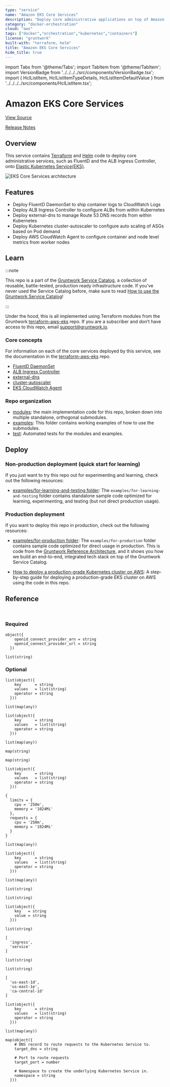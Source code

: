 ```yaml
---
type: "service"
name: "Amazon EKS Core Services"
description: "Deploy core administrative applications on top of Amazon EC2 Kubernetes Service (EKS)."
category: "docker-orchestration"
cloud: "aws"
tags: ["docker","orchestration","kubernetes","containers"]
license: "gruntwork"
built-with: "terraform, helm"
title: "Amazon EKS Core Services"
hide_title: true
---
```


import Tabs from '@theme/Tabs';
import TabItem from '@theme/TabItem';
import VersionBadge from '../../../../src/components/VersionBadge.tsx';
import { HclListItem, HclListItemTypeDetails, HclListItemDefaultValue } from '../../../../src/components/HclListItem.tsx';

<VersionBadge version="0.85.0" lastModifiedVersion="0.84.0"/>

# Amazon EKS Core Services


<a href="https://github.com/gruntwork-io/terraform-aws-service-catalog/tree/master/modules/services/eks-core-services" className="link-button">View Source</a>

<a href="https://github.com/gruntwork-io/terraform-aws-service-catalog/releases?q=services%2Feks-core-services" className="link-button" title="Release notes for only the service catalog versions which impacted this service.">Release Notes</a>

## Overview

This service contains [Terraform](https://www.terraform.io) and [Helm](https://helm.sh/) code to deploy core
administrative services, such as FluentD and the ALB Ingress Controller, onto
[Elastic Kubernetes Service(EKS)](https://docs.aws.amazon.com/eks/latest/userguide/clusters.html).

![EKS Core Services architecture](/img/reference/services/app-orchestration/eks-core-services-architecture.png)

## Features

*   Deploy FluentD DaemonSet to ship container logs to CloudWatch Logs
*   Deploy ALB Ingress Controller to configure ALBs from within Kubernetes
*   Deploy external-dns to manage Route 53 DNS records from within Kubernetes
*   Deploy Kubernetes cluster-autoscaler to configure auto scaling of ASGs based on Pod demand
*   Deploy AWS CloudWatch Agent to configure container and node level metrics from worker nodes

## Learn

:::note

This repo is a part of the [Gruntwork Service Catalog](https://github.com/gruntwork-io/terraform-aws-service-catalog/),
a collection of reusable, battle-tested, production ready infrastructure code.
If you’ve never used the Service Catalog before, make sure to read
[How to use the Gruntwork Service Catalog](https://docs.gruntwork.io/reference/services/intro/overview)!

:::

Under the hood, this is all implemented using Terraform modules from the Gruntwork
[terraform-aws-eks](https://github.com/gruntwork-io/terraform-aws-eks) repo. If you are a subscriber and don’t have
access to this repo, email <support@gruntwork.io>.

### Core concepts

For information on each of the core services deployed by this service, see the documentation in the
[terraform-aws-eks](https://github.com/gruntwork-io/terraform-aws-eks) repo.

*   [FluentD DaemonSet](https://github.com/gruntwork-io/terraform-aws-eks/tree/master/modules/eks-cloudwatch-container-logs)
*   [ALB Ingress Controller](https://github.com/gruntwork-io/terraform-aws-eks/blob/master/modules/eks-alb-ingress-controller)
*   [external-dns](https://github.com/gruntwork-io/terraform-aws-eks/tree/master/modules/eks-k8s-external-dns)
*   [cluster-autoscaler](https://github.com/gruntwork-io/terraform-aws-eks/tree/master/modules/eks-k8s-cluster-autoscaler)
*   [EKS CloudWatch Agent](https://github.com/gruntwork-io/terraform-aws-eks/tree/master/modules/eks-cloudwatch-agent)

### Repo organization

*   [modules](https://github.com/gruntwork-io/terraform-aws-service-catalog/tree/master/modules): the main implementation code for this repo, broken down into multiple standalone, orthogonal submodules.
*   [examples](https://github.com/gruntwork-io/terraform-aws-service-catalog/tree/master/examples): This folder contains working examples of how to use the submodules.
*   [test](https://github.com/gruntwork-io/terraform-aws-service-catalog/tree/master/test): Automated tests for the modules and examples.

## Deploy

### Non-production deployment (quick start for learning)

If you just want to try this repo out for experimenting and learning, check out the following resources:

*   [examples/for-learning-and-testing folder](https://github.com/gruntwork-io/terraform-aws-service-catalog/tree/master/examples/for-learning-and-testing): The
    `examples/for-learning-and-testing` folder contains standalone sample code optimized for learning, experimenting, and
    testing (but not direct production usage).

### Production deployment

If you want to deploy this repo in production, check out the following resources:

*   [examples/for-production folder](https://github.com/gruntwork-io/terraform-aws-service-catalog/tree/master/examples/for-production): The `examples/for-production` folder contains sample code
    optimized for direct usage in production. This is code from the
    [Gruntwork Reference Architecture](https://gruntwork.io/reference-architecture), and it shows you how we build an
    end-to-end, integrated tech stack on top of the Gruntwork Service Catalog.

*   [How to deploy a production-grade Kubernetes cluster on AWS](https://docs.gruntwork.io/guides/build-it-yourself/kubernetes-cluster/deployment-walkthrough/pre-requisites):
    A step-by-step guide for deploying a production-grade EKS cluster on AWS using the code in this repo.

## Reference

<Tabs>
<TabItem value="inputs" label="Inputs" default>

<br/>

### Required

<HclListItem name="aws_region" description="The AWS region in which all resources will be created" requirement="required" type="string">
</HclListItem>

<HclListItem name="eks_cluster_name" description="The name of the EKS cluster where the core services will be deployed into." requirement="required" type="string">
</HclListItem>

<HclListItem name="eks_iam_role_for_service_accounts_config" description="Configuration for using the IAM role with Service Accounts feature to provide permissions to the applications. This expects a map with two properties: `openid_connect_provider_arn` and `openid_connect_provider_url`. The `openid_connect_provider_arn` is the ARN of the OpenID Connect Provider for EKS to retrieve IAM credentials, while `openid_connect_provider_url` is the URL. Set to null if you do not wish to use IAM role with Service Accounts." requirement="required" type="object">
<HclListItemTypeDetails>

```hcl
object({
    openid_connect_provider_arn = string
    openid_connect_provider_url = string
  })
```

</HclListItemTypeDetails>
</HclListItem>

<HclListItem name="pod_execution_iam_role_arn" description="ARN of IAM Role to use as the Pod execution role for Fargate. Required if any of the services are being scheduled on Fargate. Set to null if none of the Pods are being scheduled on Fargate." requirement="required" type="string">
</HclListItem>

<HclListItem name="vpc_id" description="The ID of the VPC where the EKS cluster is deployed." requirement="required" type="string">
</HclListItem>

<HclListItem name="worker_vpc_subnet_ids" description="The subnet IDs to use for EKS worker nodes. Used when provisioning Pods on to Fargate. Required if any of the services are being scheduled on Fargate. Set to empty list if none of the Pods are being scheduled on Fargate." requirement="required" type="list">
<HclListItemTypeDetails>

```hcl
list(string)
```

</HclListItemTypeDetails>
</HclListItem>

### Optional

<HclListItem name="alb_ingress_controller_pod_node_affinity" description="Configure affinity rules for the ALB Ingress Controller Pod to control which nodes to schedule on. Each item in the list should be a map with the keys `key`, `values`, and `operator`, corresponding to the 3 properties of matchExpressions. Note that all expressions must be satisfied to schedule on the node." requirement="optional" type="list">
<HclListItemTypeDetails>

```hcl
list(object({
    key      = string
    values   = list(string)
    operator = string
  }))
```

</HclListItemTypeDetails>
<HclListItemDefaultValue defaultValue="[]"/>
</HclListItem>

<HclListItem name="alb_ingress_controller_pod_tolerations" description="Configure tolerations rules to allow the ALB Ingress Controller Pod to schedule on nodes that have been tainted. Each item in the list specifies a toleration rule." requirement="optional" type="list">
<HclListItemTypeDetails>

```hcl
list(map(any))
```

</HclListItemTypeDetails>
<HclListItemDefaultValue defaultValue="[]"/>
</HclListItem>

<HclListItem name="autoscaler_down_delay_after_add" description="Minimum time to wait after a scale up event before any node is considered for scale down." requirement="optional" type="string">
<HclListItemDefaultValue defaultValue="10m"/>
</HclListItem>

<HclListItem name="autoscaler_scale_down_unneeded_time" description="Minimum time to wait since the node became unused before the node is considered for scale down by the autoscaler." requirement="optional" type="string">
<HclListItemDefaultValue defaultValue="10m"/>
</HclListItem>

<HclListItem name="autoscaler_skip_nodes_with_local_storage" description="If true cluster autoscaler will never delete nodes with pods with local storage, e.g. EmptyDir or HostPath" requirement="optional" type="bool">
<HclListItemDefaultValue defaultValue="true"/>
</HclListItem>

<HclListItem name="aws_cloudwatch_agent_image_repository" description="The Container repository to use for looking up the cloudwatch-agent Container image when deploying the pods. When null, uses the default repository set in the chart. Only applies to non-fargate workers." requirement="optional" type="string">
<HclListItemDefaultValue defaultValue="null"/>
</HclListItem>

<HclListItem name="aws_cloudwatch_agent_pod_node_affinity" description="Configure affinity rules for the AWS CloudWatch Agent Pod to control which nodes to schedule on. Each item in the list should be a map with the keys `key`, `values`, and `operator`, corresponding to the 3 properties of matchExpressions. Note that all expressions must be satisfied to schedule on the node." requirement="optional" type="list">
<HclListItemTypeDetails>

```hcl
list(object({
    key      = string
    values   = list(string)
    operator = string
  }))
```

</HclListItemTypeDetails>
<HclListItemDefaultValue defaultValue="[]"/>
</HclListItem>

<HclListItem name="aws_cloudwatch_agent_pod_resources" description="Pod resource requests and limits to use. Refer to https://kubernetes.io/docs/concepts/configuration/manage-resources-containers/ for more information." requirement="optional" type="any">
<HclListItemDefaultValue defaultValue="null"/>
</HclListItem>

<HclListItem name="aws_cloudwatch_agent_pod_tolerations" description="Configure tolerations rules to allow the AWS CloudWatch Agent Pods to schedule on nodes that have been tainted. Each item in the list specifies a toleration rule." requirement="optional" type="list">
<HclListItemTypeDetails>

```hcl
list(map(any))
```

</HclListItemTypeDetails>
<HclListItemDefaultValue defaultValue="[]"/>
</HclListItem>

<HclListItem name="aws_cloudwatch_agent_version" description="Which version of amazon/cloudwatch-agent to install. When null, uses the default version set in the chart. Only applies to non-fargate workers." requirement="optional" type="string">
<HclListItemDefaultValue defaultValue="null"/>
</HclListItem>

<HclListItem name="cluster_autoscaler_pod_annotations" description="Annotations to apply to the cluster autoscaler pod(s), as key value pairs." requirement="optional" type="map">
<HclListItemTypeDetails>

```hcl
map(string)
```

</HclListItemTypeDetails>
<HclListItemDefaultValue defaultValue="{}"/>
</HclListItem>

<HclListItem name="cluster_autoscaler_pod_labels" description="Labels to apply to the cluster autoscaler pod(s), as key value pairs." requirement="optional" type="map">
<HclListItemTypeDetails>

```hcl
map(string)
```

</HclListItemTypeDetails>
<HclListItemDefaultValue defaultValue="{}"/>
</HclListItem>

<HclListItem name="cluster_autoscaler_pod_node_affinity" description="Configure affinity rules for the cluster-autoscaler Pod to control which nodes to schedule on. Each item in the list should be a map with the keys `key`, `values`, and `operator`, corresponding to the 3 properties of matchExpressions. Note that all expressions must be satisfied to schedule on the node." requirement="optional" type="list">
<HclListItemTypeDetails>

```hcl
list(object({
    key      = string
    values   = list(string)
    operator = string
  }))
```

</HclListItemTypeDetails>
<HclListItemDefaultValue defaultValue="[]"/>
</HclListItem>

<HclListItem name="cluster_autoscaler_pod_resources" description="Pod resource requests and limits to use. Refer to https://kubernetes.io/docs/concepts/configuration/manage-resources-containers/ for more information. This is most useful for configuring CPU+Memory availability for Fargate, which defaults to 0.25 vCPU and 256MB RAM." requirement="optional" type="any">
<HclListItemDefaultValue>

```hcl
{
  limits = {
    cpu = '250m',
    memory = '1024Mi'
  },
  requests = {
    cpu = '250m',
    memory = '1024Mi'
  }
}
```

</HclListItemDefaultValue>
</HclListItem>

<HclListItem name="cluster_autoscaler_pod_tolerations" description="Configure tolerations rules to allow the cluster-autoscaler Pod to schedule on nodes that have been tainted. Each item in the list specifies a toleration rule." requirement="optional" type="list">
<HclListItemTypeDetails>

```hcl
list(map(any))
```

</HclListItemTypeDetails>
<HclListItemDefaultValue defaultValue="[]"/>
</HclListItem>

<HclListItem name="cluster_autoscaler_release_name" description="The name to use for the helm release for cluster-autoscaler. This is useful to force a redeployment of the cluster-autoscaler component." requirement="optional" type="string">
<HclListItemDefaultValue defaultValue="cluster-autoscaler"/>
</HclListItem>

<HclListItem name="cluster_autoscaler_repository" description="Which docker repository to use to install the cluster autoscaler. Check the following link for valid repositories to use https://github.com/kubernetes/autoscaler/releases" requirement="optional" type="string">
<HclListItemDefaultValue defaultValue="us.gcr.io/k8s-artifacts-prod/autoscaling/cluster-autoscaler"/>
</HclListItem>

<HclListItem name="cluster_autoscaler_scaling_strategy" description="Specifies an 'expander' for the cluster autoscaler. This helps determine which ASG to scale when additional resource capacity is needed." requirement="optional" type="string">
<HclListItemDefaultValue defaultValue="least-waste"/>
</HclListItem>

<HclListItem name="cluster_autoscaler_version" description="Which version of the cluster autoscaler to install. This should match the major/minor version (e.g., v1.20) of your Kubernetes Installation. See https://github.com/kubernetes/autoscaler/tree/master/cluster-autoscaler#releases for a list of versions." requirement="optional" type="string">
<HclListItemDefaultValue defaultValue="v1.21.0"/>
</HclListItem>

<HclListItem name="enable_alb_ingress_controller" description="Whether or not to enable the AWS LB Ingress controller." requirement="optional" type="bool">
<HclListItemDefaultValue defaultValue="true"/>
</HclListItem>

<HclListItem name="enable_aws_cloudwatch_agent" description="Whether to enable the AWS CloudWatch Agent DaemonSet for collecting container and node metrics from worker nodes (self-managed ASG or managed node groups)." requirement="optional" type="bool">
<HclListItemDefaultValue defaultValue="true"/>
</HclListItem>

<HclListItem name="enable_cluster_autoscaler" description="Whether or not to enable cluster-autoscaler for Autoscaling EKS worker nodes." requirement="optional" type="bool">
<HclListItemDefaultValue defaultValue="true"/>
</HclListItem>

<HclListItem name="enable_external_dns" description="Whether or not to enable external-dns for DNS entry syncing with Route 53 for Services and Ingresses." requirement="optional" type="bool">
<HclListItemDefaultValue defaultValue="true"/>
</HclListItem>

<HclListItem name="enable_fargate_fluent_bit" description="Whether or not to enable fluent-bit on EKS Fargate workers for log aggregation." requirement="optional" type="bool">
<HclListItemDefaultValue defaultValue="true"/>
</HclListItem>

<HclListItem name="enable_fluent_bit" description="Whether or not to enable fluent-bit for log aggregation." requirement="optional" type="bool">
<HclListItemDefaultValue defaultValue="true"/>
</HclListItem>

<HclListItem name="external_dns_pod_node_affinity" description="Configure affinity rules for the external-dns Pod to control which nodes to schedule on. Each item in the list should be a map with the keys `key`, `values`, and `operator`, corresponding to the 3 properties of matchExpressions. Note that all expressions must be satisfied to schedule on the node." requirement="optional" type="list">
<HclListItemTypeDetails>

```hcl
list(object({
    key      = string
    values   = list(string)
    operator = string
  }))
```

</HclListItemTypeDetails>
<HclListItemDefaultValue defaultValue="[]"/>
</HclListItem>

<HclListItem name="external_dns_pod_tolerations" description="Configure tolerations rules to allow the external-dns Pod to schedule on nodes that have been tainted. Each item in the list specifies a toleration rule." requirement="optional" type="list">
<HclListItemTypeDetails>

```hcl
list(map(any))
```

</HclListItemTypeDetails>
<HclListItemDefaultValue defaultValue="[]"/>
</HclListItem>

<HclListItem name="external_dns_route53_hosted_zone_domain_filters" description="Only create records in hosted zones that match the provided domain names. Empty list (default) means match all zones. Zones must satisfy all three constraints (<a href=#external_dns_route53_hosted_zone_tag_filters><code>external_dns_route53_hosted_zone_tag_filters</code></a>, <a href=#external_dns_route53_hosted_zone_id_filters><code>external_dns_route53_hosted_zone_id_filters</code></a>, and <a href=#external_dns_route53_hosted_zone_domain_filters><code>external_dns_route53_hosted_zone_domain_filters</code></a>)." requirement="optional" type="list">
<HclListItemTypeDetails>

```hcl
list(string)
```

</HclListItemTypeDetails>
<HclListItemDefaultValue defaultValue="[]"/>
</HclListItem>

<HclListItem name="external_dns_route53_hosted_zone_id_filters" description="Only create records in hosted zones that match the provided IDs. Empty list (default) means match all zones. Zones must satisfy all three constraints (<a href=#external_dns_route53_hosted_zone_tag_filters><code>external_dns_route53_hosted_zone_tag_filters</code></a>, <a href=#external_dns_route53_hosted_zone_id_filters><code>external_dns_route53_hosted_zone_id_filters</code></a>, and <a href=#external_dns_route53_hosted_zone_domain_filters><code>external_dns_route53_hosted_zone_domain_filters</code></a>)." requirement="optional" type="list">
<HclListItemTypeDetails>

```hcl
list(string)
```

</HclListItemTypeDetails>
<HclListItemDefaultValue defaultValue="[]"/>
</HclListItem>

<HclListItem name="external_dns_route53_hosted_zone_tag_filters" description="Only create records in hosted zones that match the provided tags. Each item in the list should specify tag key and tag value as a map. Empty list (default) means match all zones. Zones must satisfy all three constraints (<a href=#external_dns_route53_hosted_zone_tag_filters><code>external_dns_route53_hosted_zone_tag_filters</code></a>, <a href=#external_dns_route53_hosted_zone_id_filters><code>external_dns_route53_hosted_zone_id_filters</code></a>, and <a href=#external_dns_route53_hosted_zone_domain_filters><code>external_dns_route53_hosted_zone_domain_filters</code></a>)." requirement="optional" type="list">
<HclListItemTypeDetails>

```hcl
list(object({
    key   = string
    value = string
  }))
```

</HclListItemTypeDetails>
<HclListItemDefaultValue defaultValue="[]"/>
</HclListItem>

<HclListItem name="external_dns_sources" description="K8s resources type to be observed for new DNS entries by ExternalDNS." requirement="optional" type="list">
<HclListItemTypeDetails>

```hcl
list(string)
```

</HclListItemTypeDetails>
<HclListItemDefaultValue>

```hcl
[
  'ingress',
  'service'
]
```

</HclListItemDefaultValue>
</HclListItem>

<HclListItem name="fargate_fluent_bit_execution_iam_role_arns" description="List of ARNs of Fargate execution IAM Roles that should get permissions to ship logs using fluent-bit. This must be provided if enable_fargate_fluent_bit is true." requirement="optional" type="list">
<HclListItemTypeDetails>

```hcl
list(string)
```

</HclListItemTypeDetails>
<HclListItemDefaultValue defaultValue="[]"/>
</HclListItem>

<HclListItem name="fargate_fluent_bit_extra_filters" description="Additional filters that fluent-bit should apply to log output. This string should be formatted according to the Fluent-bit docs (https://docs.fluentbit.io/manual/administration/configuring-fluent-bit/configuration-file#config_filter)." requirement="optional" type="string">
<HclListItemDefaultValue defaultValue=""/>
</HclListItem>

<HclListItem name="fargate_fluent_bit_extra_parsers" description="Additional parsers that fluent-bit should export logs to. This string should be formatted according to the Fluent-bit docs (https://docs.fluentbit.io/manual/administration/configuring-fluent-bit/configuration-file#config_output)." requirement="optional" type="string">
<HclListItemDefaultValue defaultValue=""/>
</HclListItem>

<HclListItem name="fargate_fluent_bit_log_stream_prefix" description="Prefix string to use for the CloudWatch Log Stream that gets created for each Fargate pod." requirement="optional" type="string">
<HclListItemDefaultValue defaultValue="fargate"/>
</HclListItem>

<HclListItem name="fargate_worker_disallowed_availability_zones" description="A list of availability zones in the region that we CANNOT use to deploy the EKS Fargate workers. You can use this to avoid availability zones that may not be able to provision the resources (e.g ran out of capacity). If empty, will allow all availability zones." requirement="optional" type="list">
<HclListItemTypeDetails>

```hcl
list(string)
```

</HclListItemTypeDetails>
<HclListItemDefaultValue>

```hcl
[
  'us-east-1d',
  'us-east-1e',
  'ca-central-1d'
]
```

</HclListItemDefaultValue>
</HclListItem>

<HclListItem name="fluent_bit_extra_filters" description="Additional filters that fluent-bit should apply to log output. This string should be formatted according to the Fluent-bit docs (https://docs.fluentbit.io/manual/administration/configuring-fluent-bit/configuration-file#config_filter)." requirement="optional" type="string">
<HclListItemDefaultValue defaultValue=""/>
</HclListItem>

<HclListItem name="fluent_bit_extra_outputs" description="Additional output streams that fluent-bit should export logs to. This string should be formatted according to the Fluent-bit docs (https://docs.fluentbit.io/manual/administration/configuring-fluent-bit/configuration-file#config_output)." requirement="optional" type="string">
<HclListItemDefaultValue defaultValue=""/>
</HclListItem>

<HclListItem name="fluent_bit_image_repository" description="The Container repository to use for looking up the aws-for-fluent-bit Container image when deploying the pods. When null, uses the default repository set in the chart. Only applies to non-fargate workers." requirement="optional" type="string">
<HclListItemDefaultValue defaultValue="null"/>
</HclListItem>

<HclListItem name="fluent_bit_log_group_already_exists" description="If set to true, that means that the CloudWatch Log Group fluent-bit should use for streaming logs already exists and does not need to be created." requirement="optional" type="bool">
<HclListItemDefaultValue defaultValue="false"/>
</HclListItem>

<HclListItem name="fluent_bit_log_group_kms_key_id" description="The ARN of the KMS key to use to encrypt the logs in the CloudWatch Log Group used for storing container logs streamed with FluentBit. Set to null to disable encryption." requirement="optional" type="string">
<HclListItemDefaultValue defaultValue="null"/>
</HclListItem>

<HclListItem name="fluent_bit_log_group_name" description="Name of the CloudWatch Log Group fluent-bit should use to stream logs to. When null (default), uses the eks_cluster_name as the Log Group name." requirement="optional" type="string">
<HclListItemDefaultValue defaultValue="null"/>
</HclListItem>

<HclListItem name="fluent_bit_log_group_retention" description="number of days to retain log events. Possible values are: 1, 3, 5, 7, 14, 30, 60, 90, 120, 150, 180, 365, 400, 545, 731, 1827, 3653, and 0. Select 0 to never expire." requirement="optional" type="number">
<HclListItemDefaultValue defaultValue="0"/>
</HclListItem>

<HclListItem name="fluent_bit_log_group_subscription_arn" description="ARN of the lambda function to trigger when events arrive at the fluent bit log group." requirement="optional" type="string">
<HclListItemDefaultValue defaultValue="null"/>
</HclListItem>

<HclListItem name="fluent_bit_log_group_subscription_filter" description="Filter pattern for the CloudWatch subscription. Only used if <a href=#fluent_bit_log_group_subscription_arn><code>fluent_bit_log_group_subscription_arn</code></a> is set." requirement="optional" type="string">
<HclListItemDefaultValue defaultValue=""/>
</HclListItem>

<HclListItem name="fluent_bit_log_stream_prefix" description="Prefix string to use for the CloudWatch Log Stream that gets created for each pod. When null (default), the prefix is set to 'fluentbit'." requirement="optional" type="string">
<HclListItemDefaultValue defaultValue="null"/>
</HclListItem>

<HclListItem name="fluent_bit_pod_node_affinity" description="Configure affinity rules for the fluent-bit Pods to control which nodes to schedule on. Each item in the list should be a map with the keys `key`, `values`, and `operator`, corresponding to the 3 properties of matchExpressions. Note that all expressions must be satisfied to schedule on the node." requirement="optional" type="list">
<HclListItemTypeDetails>

```hcl
list(object({
    key      = string
    values   = list(string)
    operator = string
  }))
```

</HclListItemTypeDetails>
<HclListItemDefaultValue defaultValue="[]"/>
</HclListItem>

<HclListItem name="fluent_bit_pod_tolerations" description="Configure tolerations rules to allow the fluent-bit Pods to schedule on nodes that have been tainted. Each item in the list specifies a toleration rule." requirement="optional" type="list">
<HclListItemTypeDetails>

```hcl
list(map(any))
```

</HclListItemTypeDetails>
<HclListItemDefaultValue defaultValue="[]"/>
</HclListItem>

<HclListItem name="fluent_bit_version" description="Which version of aws-for-fluent-bit to install. When null, uses the default version set in the chart. Only applies to non-fargate workers." requirement="optional" type="string">
<HclListItemDefaultValue defaultValue="null"/>
</HclListItem>

<HclListItem name="route53_record_update_policy" description="Policy for how DNS records are sychronized between sources and providers (options: sync, upsert-only)." requirement="optional" type="string">
<HclListItemDefaultValue defaultValue="sync"/>
</HclListItem>

<HclListItem name="schedule_alb_ingress_controller_on_fargate" description="When true, the ALB ingress controller pods will be scheduled on Fargate." requirement="optional" type="bool">
<HclListItemDefaultValue defaultValue="false"/>
</HclListItem>

<HclListItem name="schedule_cluster_autoscaler_on_fargate" description="When true, the cluster autoscaler pods will be scheduled on Fargate. It is recommended to run the cluster autoscaler on Fargate to avoid the autoscaler scaling down a node where it is running (and thus shutting itself down during a scale down event). However, since Fargate is only supported on a handful of regions, we don't default to true here." requirement="optional" type="bool">
<HclListItemDefaultValue defaultValue="false"/>
</HclListItem>

<HclListItem name="schedule_external_dns_on_fargate" description="When true, the external-dns pods will be scheduled on Fargate." requirement="optional" type="bool">
<HclListItemDefaultValue defaultValue="false"/>
</HclListItem>

<HclListItem name="service_dns_mappings" description="Configure Kubernetes Services to lookup external DNS records. This can be useful to bind friendly internal service names to domains (e.g. the RDS database endpoint)." requirement="optional" type="map">
<HclListItemTypeDetails>

```hcl
map(object({
    # DNS record to route requests to the Kubernetes Service to.
    target_dns = string

    # Port to route requests
    target_port = number

    # Namespace to create the underlying Kubernetes Service in.
    namespace = string
  }))
```

</HclListItemTypeDetails>
<HclListItemDefaultValue defaultValue="{}"/>
</HclListItem>

<HclListItem name="use_exec_plugin_for_auth" description="If this variable is set to true, then use an exec-based plugin to authenticate and fetch tokens for EKS. This is useful because EKS clusters use short-lived authentication tokens that can expire in the middle of an 'apply' or 'destroy', and since the native Kubernetes provider in Terraform doesn't have a way to fetch up-to-date tokens, we recommend using an exec-based provider as a workaround. Use the use_kubergrunt_to_fetch_token input variable to control whether kubergrunt or aws is used to fetch tokens." requirement="optional" type="bool">
<HclListItemDefaultValue defaultValue="true"/>
</HclListItem>

<HclListItem name="use_kubergrunt_to_fetch_token" description="EKS clusters use short-lived authentication tokens that can expire in the middle of an 'apply' or 'destroy'. To avoid this issue, we use an exec-based plugin to fetch an up-to-date token. If this variable is set to true, we'll use kubergrunt to fetch the token (in which case, kubergrunt must be installed and on PATH); if this variable is set to false, we'll use the aws CLI to fetch the token (in which case, aws must be installed and on PATH). Note this functionality is only enabled if use_exec_plugin_for_auth is set to true." requirement="optional" type="bool">
<HclListItemDefaultValue defaultValue="true"/>
</HclListItem>

<HclListItem name="use_managed_iam_policies" description="When true, all IAM policies will be managed as dedicated policies rather than inline policies attached to the IAM roles. Dedicated managed policies are friendlier to automated policy checkers, which may scan a single resource for findings. As such, it is important to avoid inline policies when targeting compliance with various security standards." requirement="optional" type="bool">
<HclListItemDefaultValue defaultValue="true"/>
</HclListItem>

</TabItem>
<TabItem value="outputs" label="Outputs">

<br/>

<HclListItem name="container_logs_cloudwatch_log_group_name" description="Name of the CloudWatch Log Group used to store the container logs.">
</HclListItem>

</TabItem>
</Tabs>


<!-- ##DOCS-SOURCER-START
{"sourcePlugin":"service-catalog-api","hash":"846fdcafce27218623666de2c4f2eeec"}
##DOCS-SOURCER-END -->
